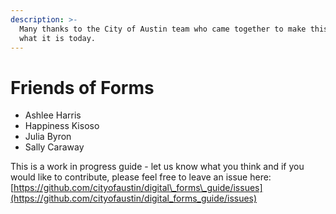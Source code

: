 ```yaml
---
description: >-
  Many thanks to the City of Austin team who came together to make this guide
  what it is today.
---
```


# Friends of Forms

* Ashlee Harris
* Happiness Kisoso
* Julia Byron
* Sally Caraway

This is a work in progress guide - let us know what you think and if you would like to contribute, please feel free to leave an issue here: [https://github.com/cityofaustin/digital\_forms\_guide/issues](https://github.com/cityofaustin/digital_forms_guide/issues)

